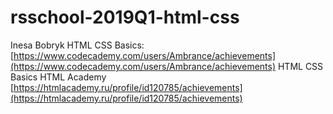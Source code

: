 # rsschool-2019Q1-html-css
Inesa Bobryk 
HTML CSS Basics: [https://www.codecademy.com/users/Ambrance/achievements](https://www.codecademy.com/users/Ambrance/achievements) 
HTML CSS Basics HTML Academy [https://htmlacademy.ru/profile/id120785/achievements](https://htmlacademy.ru/profile/id120785/achievements)

